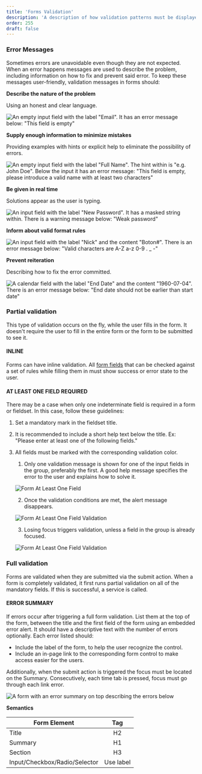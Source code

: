 ```yaml
---
title: 'Forms Validation'
description: 'A description of how validation patterns must be displayed within form structures.'
order: 255
draft: false
---
```


### Error Messages
Sometimes errors are unavoidable even though they are not expected. When an error happens messages are used to describe the problem, including information on how to fix and prevent said error. To keep these messages user-friendly, validation messages in forms should:

**Describe the nature of the problem**

Using an honest and clear language.

![An empty input field with the label "Email". It has an error message below: "This field is empty"](/images/lexicon/ErrorMessageDescribeProblem.png) 

**Supply enough information to minimize mistakes**

Providing examples with hints or explicit help to eliminate the possibility of errors.

![An empty input field with the label "Full Name". The hint within is "e.g. John Doe". Below the input it has an error message: "This field is empty, please introduce a valid name with at least two characters"](/images/lexicon/ErrorMessageMinimizeMistakes.png) 

**Be given in real time**

Solutions appear as the user is typing. 

![An input field with the label "New Password". It has a masked string within. There is a warning message below: "Weak password"](/images/lexicon/ErrorMessageRealTime.png)

**Inform about valid format rules**

![An input field with the label "Nick" and the content "Boton#". There is an error message below: "Valid characters are A-Z a-z 0-9 . _ -"](/images/lexicon/ErrorMessageFormatRules.png)

**Prevent reiteration**

Describing how to fix the error committed.

![A calendar field with the label "End Date" and the content "1960-07-04". There is an error message below: "End date should not be earlier than start date"](/images/lexicon/ErrorMessagePreventReiteration.png)

### Partial validation

This type of validation occurs on the fly, while the user fills in the form. It doesn't require the user to fill in the entire form or the form to be submitted to see it.

#### INLINE

Forms can have inline validation. All [form fields](../text-input) that can be checked against a set of rules while filling them in must show success or error state to the user.

#### AT LEAST ONE FIELD REQUIRED

There may be a case when only one indeterminate field is required in a form or fieldset. In this case, follow these guidelines:

1. Set a mandatory mark in the fieldset title.
2. It is recommended to include a short help text below the title. Ex: "Please enter at least one of the following fields."
3. All fields must be marked with the corresponding validation color.

    1. Only one validation message is shown for one of the input fields in the group, preferably the first. A good help message specifies the error to the user and explains how to solve it.

    ![Form At Least One Field](/images/lexicon/FormAtLeastOneField.jpg)

    2. Once the validation conditions are met, the alert message disappears.

    ![Form At Least One Field Validation](/images/lexicon/FormAtLeastOneFieldValidation.jpg)

    3. Losing focus triggers validation, unless a field in the group is already focused.

    ![Form At Least One Field Validation](/images/lexicon/FormAtLeastOneFieldSuccess.jpg)

### Full validation

Forms are validated when they are submitted via the submit action. When a form is completely validated, it first runs partial validation on all of the mandatory fields. If this is successful, a service is called.

#### ERROR SUMMARY

If errors occur after triggering a full form validation. List them at the top of the form, between the title and the first field of the form using an embedded error alert. It should have a descriptive text with the number of errors optionally. Each error listed should:

- Include the label of the form, to help the user recognize the control.
- Include an in-page link to the corresponding form control to make access easier for the users.

Additionally, when the submit action is triggered the focus must be located on the Summary. Consecutively, each time tab is pressed, focus must go through each link error.


![A form with an error summary on top describing the errors below](/images/lexicon/FormValidationSummary.png)

**Semantics**

| Form Element | Tag |
| ----------------------------- | :----------: |
| Title                         | H2           |
| Summary                       | H1           |
| Section                       | H3           |
| Input/Checkbox/Radio/Selector | Use label    |
